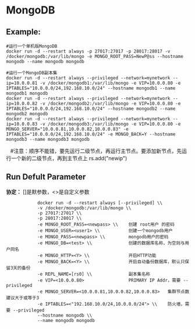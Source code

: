 MongoDB
===

## Example:

    #运行一个单机版MongoDB
    docker run -d --restart always -p 27017:27017 -p 28017:28017 -v /docker/mongodb:/var/lib/mongo -e MONGO_ROOT_PASS=NewP@ss --hostname mongodb --name mongodb mongodb

    #运行一个MongoDB副本集
    docker run -d --restart always --privileged --network=mynetwork --ip=10.0.0.81 -v /docker/mongodb1:/var/lib/mongo -e VIP=10.0.0.80 -e IPTABLES="10.0.0.0/24,192.168.10.0/24" --hostname mongodb1 --name mongodb1 mongodb 
    docker run -d --restart always --privileged --network=mynetwork --ip=10.0.0.82 -v /docker/mongodb2:/var/lib/mongo -e VIP=10.0.0.80 -e IPTABLES="10.0.0.0/24,192.168.10.0/24" --hostname mongodb2 --name mongodb2 mongodb  
    docker run -d --restart always --privileged --network=mynetwork --ip=10.0.0.83 -v /docker/mongodb3:/var/lib/mongo -e VIP=10.0.0.80 -e MONGO_SERVER="10.0.0.81,10.0.0.82,10.0.0.83" -e IPTABLES="10.0.0.0/24,192.168.10.0/24" -e MONGO_BACK=Y --hostname mongodb3 --name mongodb3 mongodb
    #注意：顺序不能错，要先运行二级节点，再运行主节点。要添加新节点，先运行一个新的二级节点，再到主节点上 rs.add("newip")

## Run Defult Parameter
**协定：** []是默参数，<>是自定义参数

				docker run -d --restart always [--privileged] \\
				-v /docker/mongodb:/var/lib/mongo \\
				-p 27017:27017 \\
				-p 28017:28017 \\
				-e MONGO_ROOT_PASS=<newpass> \\    创建 root用户 的密码
				-e MONGO_USER=<user1> \\           创建一个mongodb用户
				-e MONGO_PASS=<newpass> \\         mongodb用户的密码
				-e MONGO_DB=<test> \\              创建的数据库名称，为空则与用户同名
				-e MONGO_HTTP=<Y> \\               开启HTTP功能
				-e MONGO_BACK=<Y> \\               开启自动备份数据库，默认只保留3天的备份
				-e REPL_NAME=[rs0] \\              副本集名称
				-e VIP=<10.0.0.80>                 PRIMARY IP Addr，需要 --privileged
				-e MONGO_SERVER=<10.0.0.81,10.0.0.82,10.0.0.83>   集群节点数建议大于或等于3
				-e IPTABLES=<"192.168.10.0/24,10.0.0.0/24"> \\    防火墙，需要 --privileged
				--hostname mongodb \\
				--name mongodb mongodb
